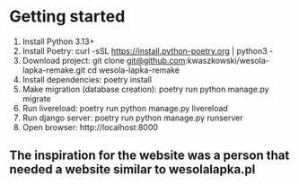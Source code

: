 # Getting started

1. Install Python 3.13+
2. Install Poetry:
   curl -sSL https://install.python-poetry.org | python3 -
3. Download project:
   git clone git@github.com:kwaszkowski/wesola-lapka-remake.git
   cd wesola-lapka-remake
4. Install dependencies:
   poetry install
5. Make migration (database creation):
   poetry run python manage.py migrate
6. Run livereload:
   poetry run python manage.py livereload
7. Run django server:
   poetry run python manage.py runserver
8. Open browser:
   http://localhost:8000

## The inspiration for the website was a person that needed a website similar to wesolalapka.pl
